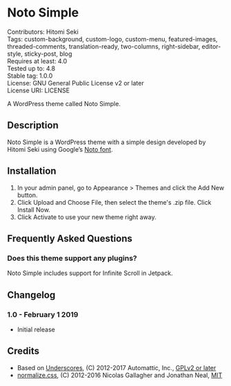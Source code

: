 # Noto Simple

Contributors: Hitomi Seki  
Tags: custom-background, custom-logo, custom-menu, featured-images, threaded-comments, translation-ready, two-columns, right-sidebar, editor-style, sticky-post, blog  
Requires at least: 4.0  
Tested up to: 4.8  
Stable tag: 1.0.0  
License: GNU General Public License v2 or later  
License URI: LICENSE

A WordPress theme called Noto Simple.

## Description

Noto Simple is a WordPress theme with a simple design developed by Hitomi Seki using Google’s [Noto font](https://www.google.com/get/noto/).

## Installation

1. In your admin panel, go to Appearance > Themes and click the Add New button.
2. Click Upload and Choose File, then select the theme's .zip file. Click Install Now.
3. Click Activate to use your new theme right away.

## Frequently Asked Questions

### Does this theme support any plugins?

Noto Simple includes support for Infinite Scroll in Jetpack.

## Changelog

### 1.0 - February 1 2019
* Initial release

## Credits

* Based on [Underscores](http://underscores.me/), (C) 2012-2017 Automattic, Inc., [GPLv2 or later](https://www.gnu.org/licenses/gpl-2.0.html)
* [normalize.css](http://necolas.github.io/normalize.css/), (C) 2012-2016 Nicolas Gallagher and Jonathan Neal, [MIT](http://opensource.org/licenses/MIT)
